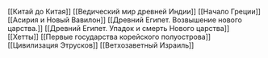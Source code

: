 [[Китай до Китая]]
[[Ведический мир древней Индии]]
[[Начало Греции]]
[[Асирия и Новый Вавилон]]
[[Древний Египет. Возвышение нового царства.]]
[[Древний Египет. Упадок и смерть Нового царства]]
[[Хетты]]
[[Первые государства корейского полуострова]]
[[Цивилизация Этрусков]]
[[Ветхозаветный Израиль]]